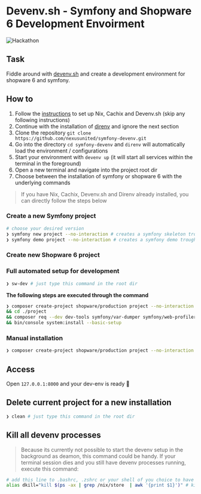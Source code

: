# Devenv.sh - Symfony and Shopware 6 Development Envoirment 

![Hackathon](./hackathon.png)

## Task

Fiddle around with [devenv.sh](https://devenv.sh) and create a development environment for shopware 6 and symfony.  

## How to

1. Follow the [instructions](https://developer.shopware.com/docs/guides/installation/devenv#installation) to set up Nix, Cachix and Devenv.sh (skip any following instructions)
2. Continue with the installation of [direnv](https://developer.shopware.com/docs/guides/installation/devenv#direnv) and ignore the next section
3. Clone the repository `git clone https://github.com/nexusunited/symfony-devenv.git`
4. Go into the directory `cd symfony-devenv` and `direnv` will automatically load the environment / configurations
5. Start your environment with `devenv up` (it will start all services within the terminal in the foreground)
6. Open a new terminal and navigate into the project root dir
7. Choose between the installation of symfony or shopware 6 with the underlying commands

> If you have Nix, Cachix, Devenv.sh and Direnv already installed, you can directly follow the steps below  

### Create a new Symfony project 
```bash
# choose your desired version
❯ symfony new project --no-interaction # creates a symfony skeleton trough the symfony-cli
❯ symfony demo project --no-interaction # creates a symfony demo trough the symfony-cli
```

### Create new Shopware 6 project

### Full automated setup for development
```bash
❯ sw-dev # just type this command in the root dir
```

**The following steps are executed through the command**
```bash
❯ composer create-project shopware/production project --no-interaction \
&& cd ./project
&& composer req --dev dev-tools symfony/var-dumper symfony/web-profiler-bundle maltyxx/images-generator mbezhanov/faker-provider-collection frosh/development-helper frosh/tools
&& bin/console system:install --basic-setup
```

### Manual installation 
```bash
❯ composer create-project shopware/production project --no-interaction
```

## Access

Open `127.0.0.1:8000` and your dev-env is ready 🎉


## Delete current project for a new installation
```bash
❯ clean # just type this command in the root dir
```

## Kill all devenv processes
> Because its currently not possible to start the devenv setup in the background as deamon, this command could be handy. If your terminal session dies and you still have devenv processes running, execute this command:
```bash
# add this line to .bashrc, .zshrc or your shell of you choice to have the command "dkill" available
alias dkill="kill $(ps -ax | grep /nix/store  | awk '{print $1}')" # kill all devenv.sh processes
```

